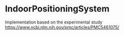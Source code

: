 # IndoorPositioningSystem

Implementation based on the experimental study https://www.ncbi.nlm.nih.gov/pmc/articles/PMC5461075/

